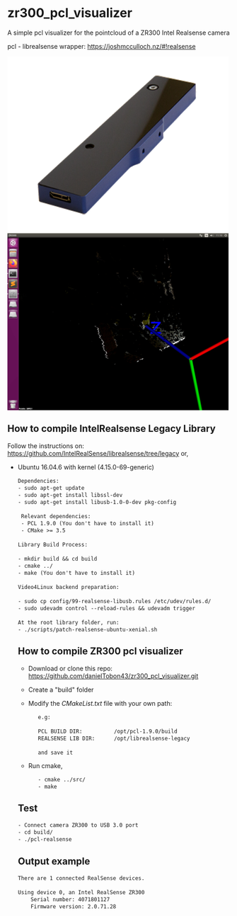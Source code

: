 # zr300_pcl_visualizer
A simple pcl visualizer for the pointcloud of a ZR300 Intel Realsense camera

pcl - librealsense wrapper: https://joshmcculloch.nz/#!realsense

<img src="./zr300.png" align="center" height="400" width="500"><br>
<img src="./example.png" align="center" height="400" width="500"><br>

## How to compile IntelRealsense Legacy Library
Follow the instructions on: https://github.com/IntelRealSense/librealsense/tree/legacy or,

* Ubuntu 16.04.6 with kernel (4.15.0-69-generic)

      Dependencies:
      - sudo apt-get update
      - sudo apt-get install libssl-dev
      - sudo apt-get install libusb-1.0-0-dev pkg-config
      
       Relevant dependencies:
       - PCL 1.9.0 (You don't have to install it)
       - CMake >= 3.5     
      
      Library Build Process:
      
      - mkdir build && cd build
      - cmake ../
      - make (You don't have to install it)
      
      Video4Linux backend preparation:
      
      - sudo cp config/99-realsense-libusb.rules /etc/udev/rules.d/
      - sudo udevadm control --reload-rules && udevadm trigger
      
      At the root library folder, run:
      - ./scripts/patch-realsense-ubuntu-xenial.sh
      
   ## How to compile ZR300 pcl visualizer
   * Download or clone this repo: https://github.com/danielTobon43/zr300_pcl_visualizer.git
   * Create a "build" folder
   * Modify the *CMakeList.txt* file with your own path:
      
            e.g: 
            
            PCL BUILD DIR:          /opt/pcl-1.9.0/build 
            REALSENSE LIB DIR:      /opt/librealsense-legacy
            
            and save it
            
   * Run cmake,
   
            - cmake ../src/
            - make
    
   ## Test  
  
     
      - Connect camera ZR300 to USB 3.0 port
      - cd build/
      - ./pcl-realsense
      
   ## Output example   
      There are 1 connected RealSense devices.

      Using device 0, an Intel RealSense ZR300
          Serial number: 4071801127
          Firmware version: 2.0.71.28

    
